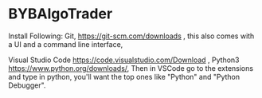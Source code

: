 # BYBAlgoTrader

Install Following:
Git, https://git-scm.com/downloads , this also comes with a UI and a command line interface,

Visual Studio Code https://code.visualstudio.com/Download ,
Python3 https://www.python.org/downloads/,
Then in VSCode go to the extensions and type in python, you'll want the top ones like "Python" and "Python Debugger".


